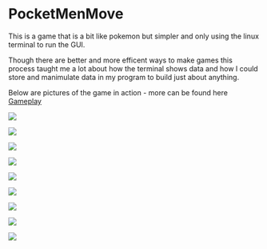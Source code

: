 # PocketMenMove
This is a game that is a bit like pokemon but simpler and only using the linux terminal to run the GUI.

Though there are better and more efficent ways to make games this process taught me a lot about how the terminal shows data and how I could store and manimulate data in my program to build just about anything.

Below are pictures of the game in action - more can be found here [Gameplay](https://github.com/wilmotha/PocketMenMove/tree/master/PocketMenMove "Gameplay Photos")

![](https://github.com/wilmotha/PocketMenMove/blob/master/PocketMenMove/introScreen.jpg)

![](https://github.com/wilmotha/PocketMenMove/blob/master/PocketMenMove/midleOfIntro.jpg)

![](https://github.com/wilmotha/PocketMenMove/blob/master/PocketMenMove/beginingOfGame.jpg)

![](https://github.com/wilmotha/PocketMenMove/blob/master/PocketMenMove/walkingAbout.jpg)

![](https://github.com/wilmotha/PocketMenMove/blob/master/PocketMenMove/randomEncounter.jpg)

![](https://github.com/wilmotha/PocketMenMove/blob/master/PocketMenMove/toDoList.jpg)

![](https://github.com/wilmotha/PocketMenMove/blob/master/PocketMenMove/insideCave.jpg)

![](https://github.com/wilmotha/PocketMenMove/blob/master/PocketMenMove/aboutScreen2.jpg)

![](https://github.com/wilmotha/PocketMenMove/blob/master/PocketMenMove/menuScreen.jpg)
